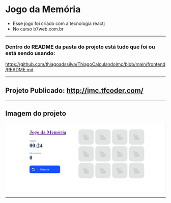 # Jogo da Memória

- Esse jogo foi criado com a tecnologia reactj
- No curso b7web.com.br

<hr>

### Dentro do <b>README</b> da pasta do projeto está tudo que foi ou está sendo usando:

https://github.com/thiagoadssilva/ThiagoCalculandoImc/blob/main/frontend/README.md

<hr>

## Projeto Publicado: http://imc.tfcoder.com/

<hr>

## Imagem do projeto

![Tela Principal](images/01.PNG)

<hr>
